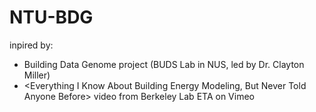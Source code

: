# NTU-BDG
inpired by: 
- Building Data Genome project (BUDS Lab in NUS, led by Dr. Clayton Miller) 
- <Everything I Know About Building Energy Modeling, But Never Told Anyone Before> video from Berkeley Lab ETA on Vimeo

